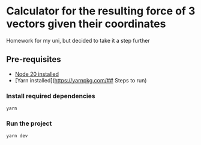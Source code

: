 # Calculator for the resulting force of 3 vectors given their coordinates

Homework for my uni, but decided to take it a step further

## Pre-requisites
- [Node 20 installed](https://nodejs.org/en)
- [Yarn installed](https://yarnpkg.com/## Steps to run)

### Install required dependencies
```
yarn
```

### Run the project
```
yarn dev
```
